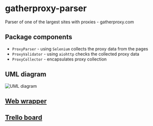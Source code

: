 # gatherproxy-parser
Parser of one of the largest sites with proxies - gatherproxy.com 

## Package components
- `ProxyParser` - using `Selenium` collects the proxy data from the pages
- `ProxyValidator` - using `aiohttp` checks the collected proxy data
- `ProxyCollector` - encapsulates proxy collection

## UML diagram
![UML diagram](https://trello-attachments.s3.amazonaws.com/5d52912ca16e4433a37ab474/5d52941e62e78d39ad3d412c/015a3d78bc0712a7a662cbfba44b85cf/gatherproxy-parser.svg)

## [Web wrapper](https://github.com/IvanovEugene/gatherproxy-parser-web-service)
## [Trello board](https://trello.com/b/GbXc8njy/gatherproxy-parser)

